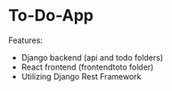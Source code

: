 # To-Do-App

Features: 
- Django backend (api and todo folders)
- React frontend (frontendtoto folder)
- Utilizing Django Rest Framework

